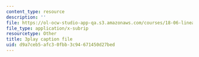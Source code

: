```yaml
---
content_type: resource
description: ''
file: https://ol-ocw-studio-app-qa.s3.amazonaws.com/courses/18-06-linear-algebra-spring-2010/d9a7ceb5afc30fbb3c94671450d27bed_JibVXBElKL0.srt
file_type: application/x-subrip
resourcetype: Other
title: 3play caption file
uid: d9a7ceb5-afc3-0fbb-3c94-671450d27bed
---
```

